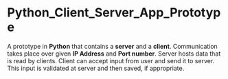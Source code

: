 # Python_Client_Server_App_Prototype

A prototype in **Python** that contains a **server** and a **client**.
Communication takes place over given **IP Address** and **Port number**.
Server hosts data that is read by clients.
Client can accept input from user and send it to server. This input is validated at server and then saved, if appropriate.


